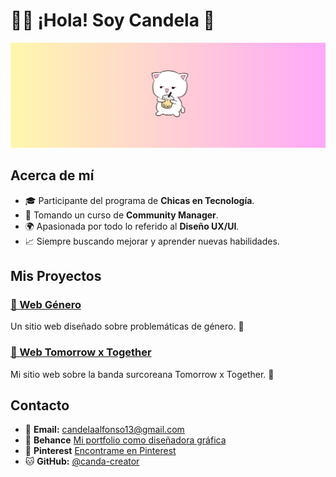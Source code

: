 # 👩‍💻 ¡Hola! Soy Candela 🌸

![Bienvenido✨](https://github.com/canda-creator/canda-creator/blob/main/Dise%C3%B1o%20sin%20t%C3%ADtulo.png?raw=true)

## Acerca de mí

- 🎓 Participante del programa de **Chicas en Tecnología**.
- 📖 Tomando un curso de **Community Manager**.
- 🌍 Apasionada por todo lo referido al **Diseño UX/UI**.
- 📈 Siempre buscando mejorar y aprender nuevas habilidades.

## Mis Proyectos
### [🌸 Web Género](https://github.com/canda-creator/CET-genero)
Un sitio web diseñado sobre problemáticas de género. 🧡
### [🌸 Web Tomorrow x Together](https://github.com/canda-creator/proyecto-txt)
Mi sitio web sobre la banda surcoreana Tomorrow x Together. 🧡

## Contacto
- 📧 **Email:** [candelaalfonso13@gmail.com](candelaalfonso13@gmail.com)
- 🎨 **Behance** [Mi portfolio como diseñadora gráfica](https://www.behance.net/candelaalfonso1/info)
- 📌 **Pinterest** [Encontrame en Pinterest](https://ar.pinterest.com/candeschwidt)
- 🐱 **GitHub:** [@canda-creator](https://github.com/canda-creator)
